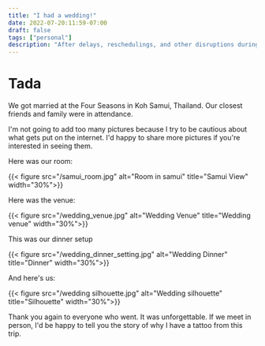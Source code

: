 ```yaml
---
title: "I had a wedding!"
date: 2022-07-20:11:59-07:00
draft: false
tags: ["personal"]
description: "After delays, reschedulings, and other disruptions during COVID, we finally had our wedding. Thank you to everyone who made the long trip to Thailand to have a spectacular 2 weeks with us."
---
```


# Tada

We got married at the Four Seasons in Koh Samui, Thailand. Our closest friends and family were in attendance.

I'm not going to add too many pictures because I try to be cautious about what gets put on the internet. I'd happy to share more pictures if you're interested in seeing them.


Here was our room:

{{< figure src="/samui_room.jpg" alt="Room in samui" title="Samui View" width="30%">}}

Here was the venue:

{{< figure src="/wedding_venue.jpg" alt="Wedding Venue" title="Wedding venue" width="30%">}}

This was our dinner setup

{{< figure src="/wedding_dinner_setting.jpg" alt="Wedding Dinner" title="Dinner" width="30%">}}

And here's us:

{{< figure src="/wedding silhouette.jpg" alt="Wedding silhouette" title="Silhouette" width="30%">}}

Thank you again to everyone who went. It was unforgettable. If we meet in person, I'd be happy to tell you the story of why I have a tattoo from this trip.